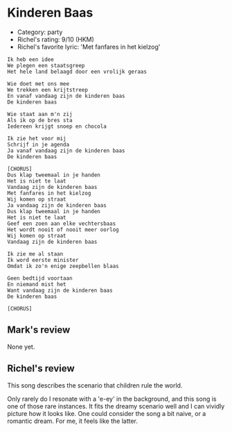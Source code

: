 # Kinderen Baas

 * Category: party
 * Richel's rating: 9/10 (HKM)
 * Richel's favorite lyric: 'Met fanfares in het kielzog'

```
Ik heb een idee
We plegen een staatsgreep
Het hele land belaagd door een vrolijk geraas

Wie doet met ons mee
We trekken een krijtstreep
En vanaf vandaag zijn de kinderen baas
De kinderen baas

Wie staat aan m'n zij
Als ik op de bres sta
Iedereen krijgt snoep en chocola

Ik zie het voor mij
Schrijf in je agenda
Ja vanaf vandaag zijn de kinderen baas
De kinderen baas

[CHORUS]
Dus klap tweemaal in je handen
Het is niet te laat
Vandaag zijn de kinderen baas
Met fanfares in het kielzog
Wij komen op straat
Ja vandaag zijn de kinderen baas
Dus klap tweemaal in je handen
Het is niet te laat
Geef een zoen aan elke vechtersbaas
Het wordt nooit of nooit meer oorlog
Wij komen op straat
Vandaag zijn de kinderen baas

Ik zie me al staan
Ik word eerste minister
Omdat ik zo'n enige zeepbellen blaas

Geen bedtijd voortaan
En niemand mist het
Want vandaag zijn de kinderen baas
De kinderen baas

[CHORUS]
```

## Mark's review

None yet.

## Richel's review

This song describes the scenario that children rule the world.

Only rarely do I resonate with a 'e-ey' in the background, and this song is one of those rare instances. It fits the dreamy scenario well and I can vividly picture how it looks like. One could consider the song a bit naive, or a romantic dream. For me, it feels like the latter. 
